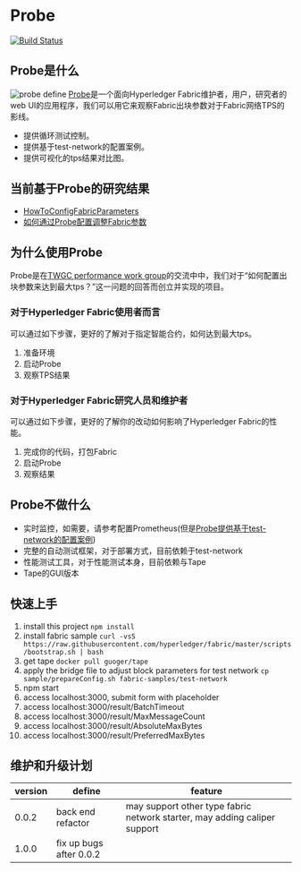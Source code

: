 # Probe
[![Build Status](https://dev.azure.com/yy19902439/yy19902439/_apis/build/status/SamYuan1990.Probe?branchName=main)](https://dev.azure.com/yy19902439/yy19902439/_build/latest?definitionId=8&branchName=main)

## Probe是什么
![probe define](probe.png)
[Probe](https://www.bilibili.com/video/BV1dV411y7oZ)是一个面向Hyperledger Fabric维护者，用户，研究者的web UI的应用程序，我们可以用它来观察Fabric出块参数对于Fabric网络TPS的影线。

- 提供循环测试控制。
- 提供基于test-network的配置案例。
- 提供可视化的tps结果对比图。

## 当前基于Probe的研究结果
- [HowToConfigFabricParameters](doc/HowToConfigFabricParameters.md)
- [如何通过Probe配置调整Fabric参数](doc/HowToConfigFabricParameters_ZH.md)

## 为什么使用Probe
Probe是在[TWGC performance work group](https://github.com/Hyperledger-TWGC/fabric-performance-wiki)的交流中中，我们对于“如何配置出块参数来达到最大tps？”这一问题的回答而创立并实现的项目。

### 对于Hyperledger Fabric使用者而言
可以通过如下步骤，更好的了解对于指定智能合约，如何达到最大tps。
1. 准备环境
1. 启动Probe
1. 观察TPS结果

### 对于Hyperledger Fabric研究人员和维护者
可以通过如下步骤，更好的了解你的改动如何影响了Hyperledger Fabric的性能。
1. 完成你的代码，打包Fabric
1. 启动Probe
1. 观察结果

## Probe不做什么
- 实时监控，如需要，请参考配置Prometheus(但是[Probe提供基于test-network的配置案例](https://www.bilibili.com/video/BV1x54y1x78Z))
- 完整的自动测试框架，对于部署方式，目前依赖于test-network
- 性能测试工具，对于性能测试本身，目前依赖与Tape
- Tape的GUI版本

## 快速上手
1. install this project `npm install`
2. install fabric sample `curl -vsS https://raw.githubusercontent.com/hyperledger/fabric/master/scripts/bootstrap.sh | bash`
3. get tape `docker pull guoger/tape`
4. apply the bridge file to adjust block parameters for test network `cp sample/prepareConfig.sh fabric-samples/test-network`
5. npm start
6. access localhost:3000, submit form with placeholder
7. access localhost:3000/result/BatchTimeout
8. access localhost:3000/result/MaxMessageCount
9. access localhost:3000/result/AbsoluteMaxBytes
10. access localhost:3000/result/PreferredMaxBytes

## 维护和升级计划
version | define| feature
---|---|---
0.0.2 | back end refactor | may support other type fabric network starter, may adding caliper support
1.0.0 | fix up bugs after 0.0.2 | 